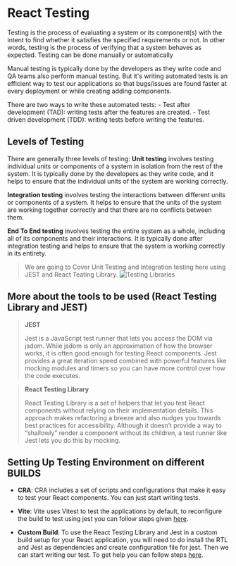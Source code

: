   # React Testing

  Testing is the process of evaluating a system or its component(s) with the intent to find whether it satisfies the specified requirements or not. In other words, testing is the process of verifying that a system behaves as expected. Testing can be done manually or automatically

  Manual testing is typically done by the developers as they write code and QA teams also perform manual testing. But it's writing automated tests is an efficient way to test our applications so that bugs/issues are found faster at every deployment or while creating adding components.

  There are two ways to write these automated tests:
    - Test after development (TAD): writing tests after the features are created.
    - Test driven development (TDD): writing tests before writing the features.

  ## Levels of Testing

  There are generally three levels of testing:
  **Unit testing** involves testing individual units or components of a system in isolation from the rest of the system. It is typically done by the developers as they write code, and it helps to ensure that the individual units of the system are working correctly.

  **Integration testing** involves testing the interactions between different units or components of a system. It helps to ensure that the units of the system are working together correctly and that there are no conflicts between them.

  **End To End testing** involves testing the entire system as a whole, including all of its components and their interactions. It is typically done after integration testing and helps to ensure that the system is working correctly in its entirety.


  > We are going to Cover Unit Testing and Integration testing here using JEST and React Teating Library.
  > ![Testing Libraries](./src/assets/images/rtl.png)

  ## More about the tools to be used (React Testing Library and JEST)

  >**JEST**
  >
  >Jest is a JavaScript test runner that lets you access the DOM via jsdom. While jsdom is only an approximation of how the browser works, it is often good enough for testing React components. Jest provides a great iteration speed combined with powerful features like mocking modules and timers so you can have more control over how the code executes.

  >**React Testing Library**
  >
  >React Testing Library is a set of helpers that let you test React components without relying on their implementation details. This approach makes refactoring a breeze and also nudges you towards best practices for accessibility. Although it doesn’t provide a way to “shallowly” render a component without its children, a test runner like Jest lets you do this by mocking.





  ## Setting Up Testing Environment on different BUILDS

   - **CRA**:
      CRA includes a set of scripts and configurations that make it easy to test your React components. You can just start writing tests.

   - **Vite**:
      Vite uses Vitest to test the applications by default, to reconfigure the build to test using jest you can follow steps given [here](https://codingwithmanny.medium.com/quick-jest-setup-with-vitejs-react-typescript-82f325e4323f).

   - **Custom Build**:
      To use the React Testing Library and Jest in a custom build setup for your React application, you will need to do install the RTL and Jest as dependencies and create configuration file for jest. Then we can start writing our test. To get help you can follow steps [here](https://dev.to/ivadyhabimana/setup-jest-and-react-testing-library-in-a-react-project-a-step-by-step-guide-1mf0). 


